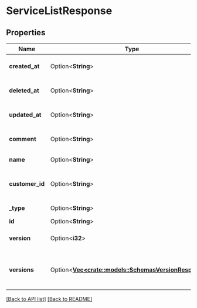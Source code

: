 # ServiceListResponse

## Properties

Name | Type | Description | Notes
------------ | ------------- | ------------- | -------------
**created_at** | Option<**String**> | Date and time in ISO 8601 format. | [readonly]
**deleted_at** | Option<**String**> | Date and time in ISO 8601 format. | [readonly]
**updated_at** | Option<**String**> | Date and time in ISO 8601 format. | [readonly]
**comment** | Option<**String**> | A freeform descriptive note. | 
**name** | Option<**String**> | The name of the service. | 
**customer_id** | Option<**String**> | Alphanumeric string identifying the customer. | 
**_type** | Option<**String**> | The type of this service. | 
**id** | Option<**String**> |  | [readonly]
**version** | Option<**i32**> | Current [version](/reference/api/services/version/) of the service. | 
**versions** | Option<[**Vec&lt;crate::models::SchemasVersionResponse&gt;**](SchemasVersionResponse.md)> | A list of [versions](/reference/api/services/version/) associated with the service. | 

[[Back to API list]](../README.md#documentation-for-api-endpoints) [[Back to README]](../README.md)


